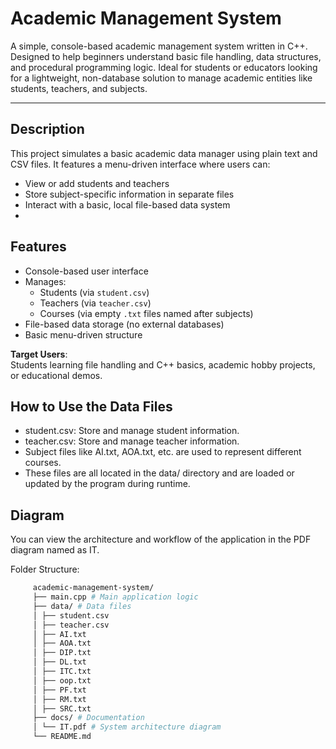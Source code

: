 #  Academic Management System

A simple, console-based academic management system written in C++. Designed to help beginners understand basic file handling, data structures, and procedural programming logic. Ideal for students or educators looking for a lightweight, non-database solution to manage academic entities like students, teachers, and subjects.

---

##  Description

This project simulates a basic academic data manager using plain text and CSV files. It features a menu-driven interface where users can:
- View or add students and teachers
- Store subject-specific information in separate files
- Interact with a basic, local file-based data system
- 
##  Features

- Console-based user interface
- Manages:
  - Students (via `student.csv`)
  - Teachers (via `teacher.csv`)
  - Courses (via empty `.txt` files named after subjects)
- File-based data storage (no external databases)
- Basic menu-driven structure
  
 **Target Users**:  
Students learning file handling and C++ basics, academic hobby projects, or educational demos.

## How to Use the Data Files
- student.csv: Store and manage student information.
- teacher.csv: Store and manage teacher information.
- Subject files like AI.txt, AOA.txt, etc. are used to represent different courses.
- These files are all located in the data/ directory and are loaded or updated by the program during runtime.
  
## Diagram
You can view the architecture and workflow of the application in the PDF diagram named as IT.

Folder Structure:
   ```bash
        academic-management-system/
        ├── main.cpp # Main application logic
        ├── data/ # Data files
        │ ├── student.csv
        │ ├── teacher.csv
        │ ├── AI.txt
        │ ├── AOA.txt
        │ ├── DIP.txt
        │ ├── DL.txt
        │ ├── ITC.txt
        │ ├── oop.txt
        │ ├── PF.txt
        │ ├── RM.txt
        │ ├── SRC.txt
        ├── docs/ # Documentation
        │ └── IT.pdf # System architecture diagram
        └── README.md
